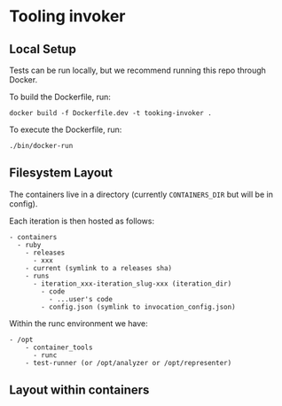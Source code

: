 # Tooling invoker

## Local Setup

Tests can be run locally, but we recommend running this repo through Docker.

To build the Dockerfile, run:
```
docker build -f Dockerfile.dev -t tooking-invoker .
```

To execute the Dockerfile, run:
```
./bin/docker-run
```

## Filesystem Layout

The containers live in a directory (currently `CONTAINERS_DIR` but will be in config).

Each iteration is then hosted as follows:

```
- containers
  - ruby
    - releases
      - xxx
    - current (symlink to a releases sha)
    - runs
      - iteration_xxx-iteration_slug-xxx (iteration_dir)
        - code
          - ...user's code
        - config.json (symlink to invocation_config.json)
```

Within the runc environment we have:
```
- /opt
    - container_tools
      - runc
    - test-runner (or /opt/analyzer or /opt/representer)

```

## Layout within containers

